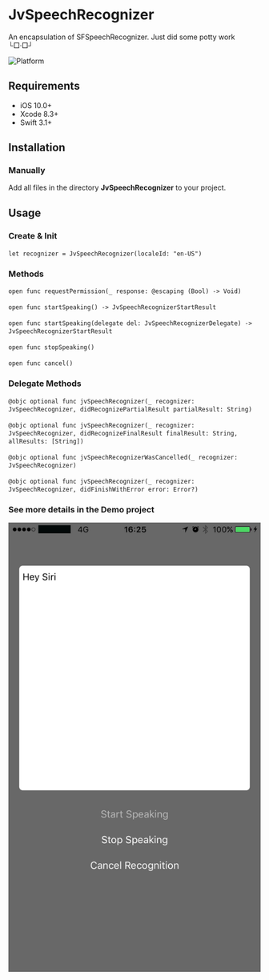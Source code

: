 # JvSpeechRecognizer
An encapsulation of SFSpeechRecognizer. Just did some potty work └□·□┘

![Platform](https://img.shields.io/badge/platform-iOS-lightgrey.svg?style=flat)

## Requirements

- iOS 10.0+
- Xcode 8.3+
- Swift 3.1+

## Installation
### Manually
Add all files in the directory **JvSpeechRecognizer** to your project.

## Usage

### Create & Init

`let recognizer = JvSpeechRecognizer(localeId: "en-US")`

### Methods
```
open func requestPermission(_ response: @escaping (Bool) -> Void)

open func startSpeaking() -> JvSpeechRecognizerStartResult

open func startSpeaking(delegate del: JvSpeechRecognizerDelegate) -> JvSpeechRecognizerStartResult

open func stopSpeaking()

open func cancel()
```

### Delegate Methods
```
@objc optional func jvSpeechRecognizer(_ recognizer: JvSpeechRecognizer, didRecognizePartialResult partialResult: String)
    
@objc optional func jvSpeechRecognizer(_ recognizer: JvSpeechRecognizer, didRecognizeFinalResult finalResult: String, allResults: [String])
    
@objc optional func jvSpeechRecognizerWasCancelled(_ recognizer: JvSpeechRecognizer)
    
@objc optional func jvSpeechRecognizer(_ recognizer: JvSpeechRecognizer, didFinishWithError error: Error?)
```

### See more details in the Demo project

![](https://github.com/ijovi23/JvSpeechRecognizer/blob/master/Resources/demoScreenshot01.PNG)